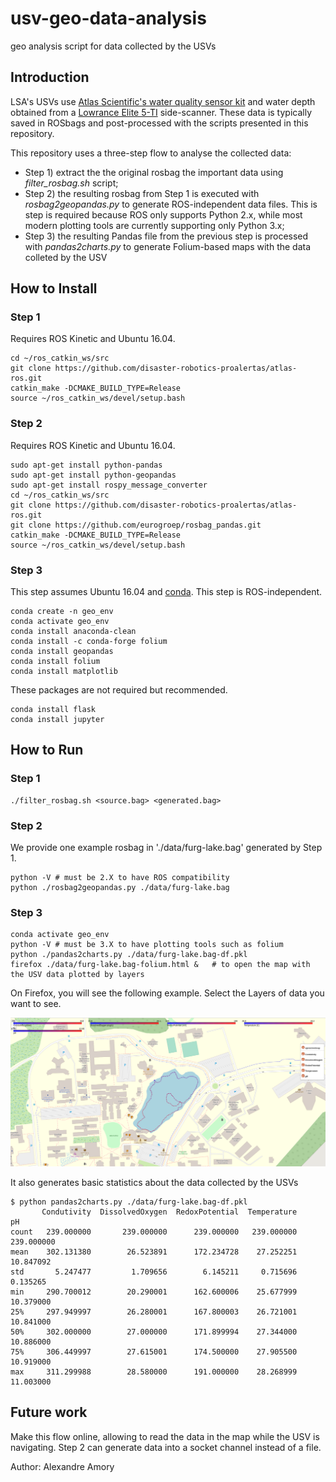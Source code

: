 # usv-geo-data-analysis
geo analysis script for data collected by the USVs 

## Introduction

LSA's USVs use [Atlas Scientific's water quality sensor kit](https://www.atlas-scientific.com/product_pages/kits/env-sds-kit.html) and water depth obtained from a [Lowrance Elite 5-TI](https://www.lowrance.com/lowrance/type/fishfinders-chartplotters/elite-5-ti-no-xdcr) side-scanner. These data is typically saved in ROSbags and post-processed with the scripts presented in this repository.

This repository uses a three-step flow to analyse the collected data:
 * Step 1) extract the the original rosbag the important data using *filter_rosbag.sh* script;
 * Step 2) the resulting rosbag from Step 1 is executed with *rosbag2geopandas.py* to generate ROS-independent data files. This is step is required because ROS only supports Python 2.x, while most modern plotting tools are currently supporting only Python 3.x;
 * Step 3) the resulting Pandas file from the previous step is processed with *pandas2charts.py* to generate Folium-based maps with the data colleted by the USV

## How to Install

### Step 1

Requires ROS Kinetic and Ubuntu 16.04.

```
cd ~/ros_catkin_ws/src
git clone https://github.com/disaster-robotics-proalertas/atlas-ros.git
catkin_make -DCMAKE_BUILD_TYPE=Release
source ~/ros_catkin_ws/devel/setup.bash
```

### Step 2

Requires ROS Kinetic and Ubuntu 16.04.

```
sudo apt-get install python-pandas
sudo apt-get install python-geopandas
sudo apt-get install rospy_message_converter
cd ~/ros_catkin_ws/src
git clone https://github.com/disaster-robotics-proalertas/atlas-ros.git
git clone https://github.com/eurogroep/rosbag_pandas.git
catkin_make -DCMAKE_BUILD_TYPE=Release
source ~/ros_catkin_ws/devel/setup.bash
```
### Step 3

This step assumes Ubuntu 16.04 and [conda](https://docs.conda.io/projects/conda/en/latest/user-guide/install/linux.html).
This step is ROS-independent.

```
conda create -n geo_env
conda activate geo_env
conda install anaconda-clean
conda install -c conda-forge folium
conda install geopandas
conda install folium
conda install matplotlib
```

These packages are not required but recommended.

```
conda install flask
conda install jupyter
```


## How to Run

### Step 1
 
```
./filter_rosbag.sh <source.bag> <generated.bag>
```

### Step 2

We provide one example rosbag in './data/furg-lake.bag' generated by Step 1.  

```
python -V # must be 2.X to have ROS compatibility
python ./rosbag2geopandas.py ./data/furg-lake.bag
```

### Step 3
 
```
conda activate geo_env
python -V # must be 3.X to have plotting tools such as folium 
python ./pandas2charts.py ./data/furg-lake.bag-df.pkl
firefox ./data/furg-lake.bag-folium.html &   # to open the map with the USV data plotted by layers
```

On Firefox, you will see the following example. Select the Layers of data you want to see.

![3](./data/furg.png)

It also generates basic statistics about the data collected by the USVs

```
$ python pandas2charts.py ./data/furg-lake.bag-df.pkl
       Condutivity  DissolvedOxygen  RedoxPotential  Temperature          pH
count   239.000000       239.000000      239.000000   239.000000  239.000000
mean    302.131380        26.523891      172.234728    27.252251   10.847092
std       5.247477         1.709656        6.145211     0.715696    0.135265
min     290.700012        20.290001      162.600006    25.677999   10.379000
25%     297.949997        26.280001      167.800003    26.721001   10.841000
50%     302.000000        27.000000      171.899994    27.344000   10.886000
75%     306.449997        27.615001      174.500000    27.905500   10.919000
max     311.299988        28.580000      191.000000    28.268999   11.003000
```


## Future work

Make this flow online, allowing to read the data in the map while the USV is navigating. Step 2 can generate data into a socket channel instead of a file.



Author: Alexandre Amory

